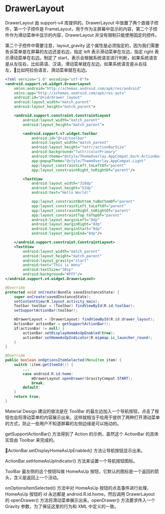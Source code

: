 # DrawerLayout

DrawerLayout 由 support-v4 库提供的。DrawerLayout 中放置了两个直接子控件，第一个子控件是 FrameLayout，用于作为主屏幕中显示的内容，第二个子控件作为滑动菜单中显示的内容，DrawerLayout 并没有限制只能使用固定的控件。

第二个子控件中需要注意，layout_gravity 这个属性是必须指定的，因为我们需要告诉菜单是在屏幕的左边还是右边，指定 left 表示滑动菜单在左边，指定 right 表示滑动菜单在右边。制定了 start，表示会根据系统语言进行判断，如果系统语言是从左往右，比如英语、汉语，滑动菜单就在左边，如果系统语言是从右往左，比如阿拉伯语言，滑动菜单就在右边。
```xml
<?xml version="1.0" encoding="utf-8"?>
<android.support.v4.widget.DrawerLayout
    xmlns:android="http://schemas.android.com/apk/res/android"
    xmlns:app="http://schemas.android.com/apk/res-auto"
    android:id="@+id/drawer_layout"
    android:layout_width="match_parent"
    android:layout_height="match_parent">

    <android.support.constraint.ConstraintLayout
        android:layout_width="match_parent"
        android:layout_height="match_parent">

        <android.support.v7.widget.Toolbar
            android:id="@+id/toolbar"
            android:layout_width="match_parent"
            android:layout_height="?attr/actionBarSize"
            android:background="?attr/colorPrimary"
            android:theme="@style/ThemeOverlay.AppCompat.Dark.ActionBar"
            app:popupTheme="@style/ThemeOverlay.AppCompat.Light"
            app:layout_constraintLeft_toLeftOf="parent"
            app:layout_constraintRight_toRightOf="parent"/>

        <TextView
            android:layout_width="310dp"
            android:layout_height="52dp"
            android:text="Hello World!"

            app:layout_constraintBottom_toBottomOf="parent"
            app:layout_constraintLeft_toLeftOf="parent"
            app:layout_constraintRight_toRightOf="parent"
            app:layout_constraintTop_toTopOf="parent"
            android:layout_marginLeft="8dp"
            android:layout_marginRight="8dp"
            android:layout_marginStart="8dp"
            android:layout_marginEnd="8dp"/>

    </android.support.constraint.ConstraintLayout>
    <TextView
        android:layout_width="match_parent"
        android:layout_height="match_parent"
        android:layout_gravity="start"
        android:text="This is menu"
        android:textSize="30sp"
        android:background="#FFF"/>
</android.support.v4.widget.DrawerLayout>
```


```java
@Override
protected void onCreate(Bundle savedInstanceState) {
    super.onCreate(savedInstanceState);
    setContentView(R.layout.activity_main);
    Toolbar toolbar = (Toolbar) findViewById(R.id.toolbar);
    setSupportActionBar(toolbar);

    mDrawerLayout = (DrawerLayout) findViewById(R.id.drawer_layout);
    ActionBar actionBar = getSupportActionBar();
    if(actionBar != null) {
        actionBar.setDisplayHomeAsUpEnabled(true);
        actionBar.setHomeAsUpIndicator(R.mipmap.ic_launcher_round);
    }
}

@Override
public boolean onOptionsItemSelected(MenuItem item) {
    switch (item.getItemId()) {
        ...
        case android.R.id.home:
            mDrawerLayout.openDrawer(GravityCompat.START);
            break;
        default:
    }
    return true;
}
```

Material Design 建议的做法是在 ToolBar 的最左边加入一个导航按钮，点击了按钮也会将滑动菜单的内容展示出来。这样就相当于给用于提供了两种打开滑动菜单的方式，防止一些用户不知道屏幕的左侧边缘是可以拖动的。

getSupportActionBar() 方法得到了 Action 的示例，虽然这个 ActionBar 的具体实现由 Toolbar 来完成的。

ActionBar.setDisplayHomeAsUpEnabled() 方法让导航按钮显示出来。

ActionBar.setHomeAsUpIndicator() 方法来设置一个导航按钮图标。

ToolBar 最左侧的这个按钮叫做 HomeAsUp 按钮，它默认的图标是一个返回的箭头，含义是返回上一个活动。

onOptionsItemSelected() 方法中对 HomeAsUp 按钮的点击事件进行处理，HomeAsUp 按钮的 id 永远都是 android.R.id.home。然后调用 DrawerLayout 的 openDrawer() 方法将滑动菜单展示出来。openDrawer() 方法要求传入一个 Gravity 参数，为了保证这里的行为和 XML 中定义的一致。